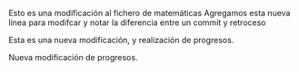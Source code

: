 Esto es una modificación al fichero de matemáticas
Agregamos esta nueva linea para modifcar y notar la diferencia entre un commit y retroceso

Esta es una nueva modificación, y realización de progresos.

Nueva modificación de progresos.
